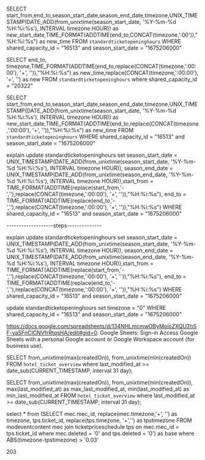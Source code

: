 SELECT start_from,end_to,season_start_date,season_end_date,timezone,UNIX_TIMESTAMP(DATE_ADD(from_unixtime(season_start_date, '%Y-%m-%d %H:%i:%s'), INTERVAL timezone HOUR)) as new_start_date,TIME_FORMAT(ADDTIME(end_to,CONCAT(timezone,':00')),"%H:%i:%s") as new_time FROM `standardticketopeninghours` WHERE shared_capacity_id = "16513" and season_start_date = "1675206000"
 
SELECT end_to, timezone,TIME_FORMAT(ADDTIME(end_to,replace(CONCAT(timezone,':00:00'), '+', '')),"%H:%i:%s") as new_time,replace(CONCAT(timezone,':00:00'), '+', '') as new  FROM `standardticketopeninghours` where shared_capacity_id = "20322"
 
SELECT start_from,end_to,season_start_date,season_end_date,timezone,UNIX_TIMESTAMP(DATE_ADD(from_unixtime(season_start_date, '%Y-%m-%d %H:%i:%s'), INTERVAL timezone HOUR)) as new_start_date,TIME_FORMAT(ADDTIME(end_to,replace(CONCAT(timezone,':00:00'), '+', '')),"%H:%i:%s") as new_time FROM `standardticketopeninghours` WHERE shared_capacity_id = "16513" and season_start_date = "1675206000"
 
explain update standardticketopeninghours set season_start_date = UNIX_TIMESTAMP(DATE_ADD(from_unixtime(season_start_date, '%Y-%m-%d %H:%i:%s'), INTERVAL timezone HOUR)), season_end_date = UNIX_TIMESTAMP(DATE_ADD(from_unixtime(season_end_date, '%Y-%m-%d %H:%i:%s'), INTERVAL timezone HOUR)),start_from = TIME_FORMAT(ADDTIME(replace(start_from,'-',''),replace(CONCAT(timezone,':00:00'), '+', '')),"%H:%i:%s"), end_to = TIME_FORMAT(ADDTIME(replace(end_to,'-',''),replace(CONCAT(timezone,':00:00'), '+', '')),"%H:%i:%s") WHERE shared_capacity_id = "16513" and season_start_date = "1675206000"
 
-------------------steps--------------
 
explain update standardticketopeninghours set season_start_date = UNIX_TIMESTAMP(DATE_ADD(from_unixtime(season_start_date, '%Y-%m-%d %H:%i:%s'), INTERVAL timezone HOUR)), season_end_date = UNIX_TIMESTAMP(DATE_ADD(from_unixtime(season_end_date, '%Y-%m-%d %H:%i:%s'), INTERVAL timezone HOUR)),start_from = TIME_FORMAT(ADDTIME(replace(start_from,'-',''),replace(CONCAT(timezone,':00:00'), '+', '')),"%H:%i:%s"), end_to = TIME_FORMAT(ADDTIME(replace(end_to,'-',''),replace(CONCAT(timezone,':00:00'), '+', '')),"%H:%i:%s") WHERE shared_capacity_id = "16513" and season_start_date = "1675206000"
 
update standardticketopeninghours set timezone = "0" WHERE shared_capacity_id = "16513" and season_start_date = "1675206000"
 
 
 
 
https://docs.google.com/spreadsheets/d/134NHLmcmwOByMoioZXQU2hSF-yaSFnClCNVfrRtqsHA/edit#gid=0.
Google Sheets: Sign-in
Access Google Sheets with a personal Google account or Google Workspace account (for business use).
 
SELECT from_unixtime(max(createdOn)), from_unixtime(min(createdOn)) FROM `hotel_ticket_overview` where last_modified_at >= date_sub(CURRENT_TIMESTAMP, interval 31 day);
 
SELECT from_unixtime(max(createdOn)), from_unixtime(min(createdOn)), max(last_modified_at) as max_last_modified_at, min(last_modified_at) as min_last_modified_at FROM `hotel_ticket_overview` where last_modified_at >= date_sub(CURRENT_TIMESTAMP, interval 31 day);
 

select * from (SELECT mec.mec_id, replace(mec.timezone,'+', '') as timezone, tps.ticket_id, replace(tps.timezone, '+','') as tpstimezone FROM modeventcontent mec join ticketpriceschedule tps on mec.mec_id = tps.ticket_id where mec.deleted = '0' and tps.deleted = '0') as base where ABS(timezone-tpstimezone) > '0.03' 


203